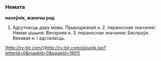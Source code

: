 ### Немата
**назоўнік, жаночы род**

1. Адсутнасць дару мовы. Прыроджаная н. 2. пераноснае значэнне: Нямая цішыня. Вячэрняя н. 3. пераноснае значэнне: Бяспраўе. Векавая н. і адсталасць.

<a rel="author">[http://rv-blr.com/](http://rv-blr.com/slounik.jsp?letterId=0&maskId=0&pageId=1901)</a>
